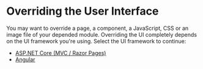 # Overriding the User Interface

You may want to override a page, a component, a JavaScript, CSS or an image file of your depended module. Overriding the UI completely depends on the UI framework you're using. Select the UI framework to continue:

* [ASP.NET Core (MVC / Razor Pages)](UI/AspNetCore/Customization-User-Interface.md)
* [Angular](UI/Angular/Customization-User-Interface.md)



